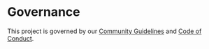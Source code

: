 # Governance

This project is governed by our [Community Guidelines](COMMUNITY.md) and [Code of Conduct](CODE_OF_CONDUCT.md).
